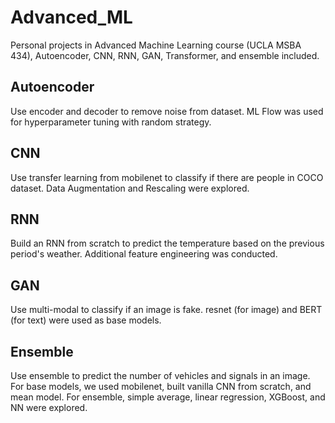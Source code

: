 # Advanced_ML
Personal projects in Advanced Machine Learning course (UCLA MSBA 434), Autoencoder, CNN, RNN, GAN, Transformer, and ensemble included.

## Autoencoder
Use encoder and decoder to remove noise from dataset. ML Flow was used for hyperparameter tuning with random strategy.

## CNN
Use transfer learning from mobilenet to classify if there are people in COCO dataset. Data Augmentation and Rescaling were explored.

## RNN
Build an RNN from scratch to predict the temperature based on the previous period's weather. Additional feature engineering was conducted.

## GAN
Use multi-modal to classify if an image is fake. resnet (for image) and BERT (for text) were used as base models.

## Ensemble
Use ensemble to predict the number of vehicles and signals in an image. For base models, we used mobilenet, built vanilla CNN from scratch, and mean model. For ensemble, simple average, linear regression, XGBoost, and NN were explored.
